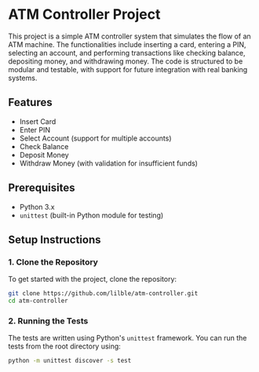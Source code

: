 # ATM Controller Project

This project is a simple ATM controller system that simulates the flow of an ATM machine. The functionalities include inserting a card, entering a PIN, selecting an account, and performing transactions like checking balance, depositing money, and withdrawing money. The code is structured to be modular and testable, with support for future integration with real banking systems.

## Features

- Insert Card
- Enter PIN
- Select Account (support for multiple accounts)
- Check Balance
- Deposit Money
- Withdraw Money (with validation for insufficient funds)

## Prerequisites

- Python 3.x
- `unittest` (built-in Python module for testing)

## Setup Instructions

### 1. Clone the Repository

To get started with the project, clone the repository:

```bash
git clone https://github.com/lilble/atm-controller.git
cd atm-controller
```

### 2. Running the Tests

The tests are written using Python's `unittest` framework. You can run the tests from the root directory using:

```bash
python -m unittest discover -s test
```
